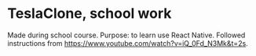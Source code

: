 ﻿# TeslaClone, school work
 
 Made during school course. Purpose: to learn use React Native.
 Followed instructions from https://www.youtube.com/watch?v=iQ_0Fd_N3Mk&t=2s.
 
 
